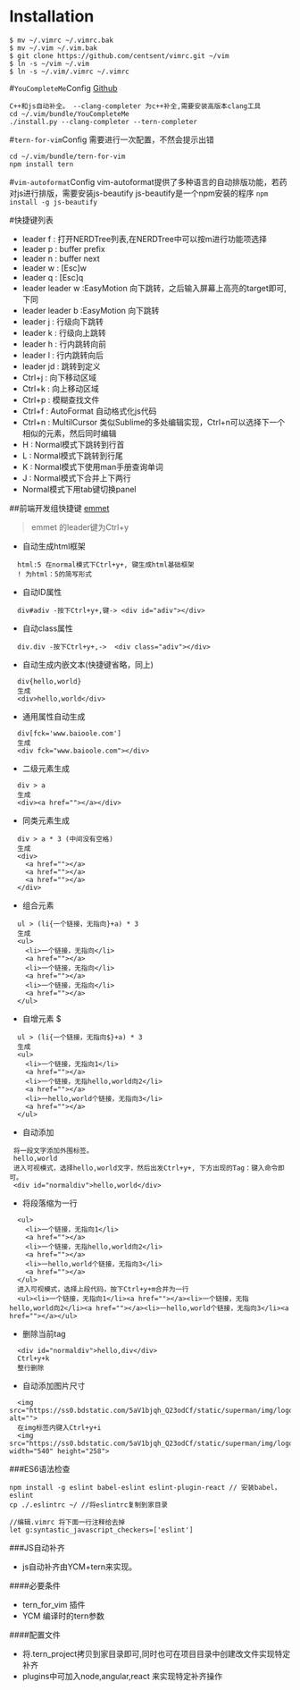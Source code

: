 # Installation

```
$ mv ~/.vimrc ~/.vimrc.bak
$ mv ~/.vim ~/.vim.bak
$ git clone https://github.com/centsent/vimrc.git ~/vim
$ ln -s ~/vim ~/.vim
$ ln -s ~/.vim/.vimrc ~/.vimrc
```
#`YouCompleteMe`Config
[Github](https://github.com/Valloric/YouCompleteje)
```
C++和js自动补全。 --clang-completer 为c++补全,需要安装高版本clang工具
cd ~/.vim/bundle/YouCompleteMe
./install.py --clang-completer --tern-completer
```

#`tern-for-vim`Config
需要进行一次配置，不然会提示出错
```
cd ~/.vim/bundle/tern-for-vim
npm install tern
```

#`vim-autoformat`Config
vim-autoformat提供了多种语言的自动排版功能，若药对js进行排版，需要安装js-beautify
js-beautify是一个npm安装的程序
`npm install -g js-beautify`

#快捷键列表
* leader f : 打开NERDTree列表,在NERDTree中可以按m进行功能项选择
* leader p : buffer prefix
* leader n : buffer next
* leader w : [Esc]w<CR>
* leader q : [Esc]q<CR>
* leader leader w :EasyMotion 向下跳转，之后输入屏幕上高亮的target即可,下同
* leader leader b :EasyMotion  向下跳转
* leader j : 行级向下跳转
* leader k : 行级向上跳转
* leader h : 行内跳转向前
* leader l : 行内跳转向后
* leader jd : 跳转到定义
* Ctrl+j : 向下移动区域
* Ctrl+k : 向上移动区域
* Ctrl+p : 模糊查找文件
* Ctrl+f   : AutoFormat 自动格式化js代码
* Ctrl+n   : MultilCursor  类似Sublime的多处编辑实现，Ctrl+n可以选择下一个相似的元素，然后同时编辑
* H : Normal模式下跳转到行首
* L : Normal模式下跳转到行尾
* K : Normal模式下使用man手册查询单词
* J : Normal模式下合并上下两行
* Normal模式下用tab键切换panel

##前端开发组快捷键
[emmet](https://github.com/mattn/emmet-vim)
> emmet 的leader键为Ctrl+y
* 自动生成html框架
```
  html:5 在normal模式下Ctrl+y+, 键生成html基础框架
  ! 为html：5的简写形式
```
* 自动ID属性
```
  div#adiv -按下Ctrl+y+,键-> <div id="adiv"></div>
```
* 自动class属性
```
  div.div -按下Ctrl+y+,->  <div class="adiv"></div>
```
* 自动生成内嵌文本(快捷键省略，同上)
```
  div{hello,world}
  生成
  <div>hello,world</div>
```
* 通用属性自动生成
```
  div[fck='www.baioole.com']
  生成
  <div fck="www.baioole.com"></div>
```
* 二级元素生成
```
  div > a
  生成
  <div><a href=""></a></div>
```
* 同类元素生成
```
  div > a * 3 (中间没有空格)  
  生成
  <div>
    <a href=""></a>
    <a href=""></a>
    <a href=""></a>
  </div>
```
* 组合元素
```
  ul > (li{一个链接，无指向}+a) * 3 
  生成
  <ul>
    <li>一个链接，无指向</li>
    <a href=""></a>
    <li>一个链接，无指向</li>
    <a href=""></a>
    <li>一个链接，无指向</li>
    <a href=""></a>
  </ul>
```
* 自增元素 $
```
  ul > (li{一个链接，无指向$}+a) * 3 
  生成
  <ul>
    <li>一个链接，无指向1</li>
    <a href=""></a>
    <li>一个链接，无指hello,world向2</li>
    <a href=""></a>
    <li>一hello,world个链接，无指向3</li>
    <a href=""></a>
  </ul>
```
* 自动添加
```
 将一段文字添加外围标签。
 hello,world
 进入可视模式，选择hello,world文字，然后出发Ctrl+y+, 下方出现的Tag：键入命令即可。
 <div id="normaldiv">hello,world</div>
```
* 将段落缩为一行
```
  <ul>
    <li>一个链接，无指向1</li>
    <a href=""></a>
    <li>一个链接，无指hello,world向2</li>
    <a href=""></a>
    <li>一hello,world个链接，无指向3</li>
    <a href=""></a>
  </ul>
  进入可视模式，选择上段代码，按下Ctrl+y+m合并为一行
  <ul><li>一个链接，无指向1</li><a href=""></a><li>一个链接，无指hello,world向2</li><a href=""></a><li>一hello,world个链接，无指向3</li><a href=""></a></ul>
```

* 删除当前tag
```
  <div id="normaldiv">hello,div</div>
  Ctrl+y+k
  整行删除
```
* 自动添加图片尺寸
```
  <img src="https://ss0.bdstatic.com/5aV1bjqh_Q23odCf/static/superman/img/logo/bd_logo1_31bdc765.pngu" alt="">
  在img标签内键入Ctrl+y+i
  <img src="https://ss0.bdstatic.com/5aV1bjqh_Q23odCf/static/superman/img/logo/bd_logo1_31bdc765.png" width="540" height="258">
```

###ES6语法检查
```
npm install -g eslint babel-eslint eslint-plugin-react // 安装babel，eslint
cp ./.eslintrc ~/ //将eslintrc复制到家目录

//编辑.vimrc 将下面一行注释给去掉
let g:syntastic_javascript_checkers=['eslint']
```

###JS自动补齐
* js自动补齐由YCM+tern来实现。

####必要条件

* tern_for_vim 插件
* YCM 编译时的tern参数

####配置文件

* 将.tern_project拷贝到家目录即可,同时也可在项目目录中创建改文件实现特定补齐
* plugins中可加入node,angular,react 来实现特定补齐操作
